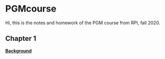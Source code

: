 # PGMcourse
Hi, this is the notes and homework of the PGM course from RPI, fall 2020.
## Chapter 1
__[Background](https://qiang-f-f.github.io/PGMcourse/chapter1.html)__

